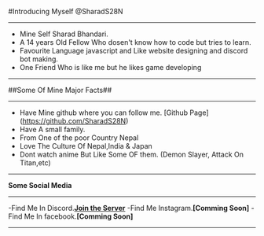 #Introducing Myself @SharadS28N
___________________________________
- Mine Self Sharad Bhandari. 
- A 14 years Old Fellow Who dosen't know how to code but tries to learn.
- Favourite Language javascript and Like website designing and discord bot making.
- One Friend Who is like me but he likes game developing
______________________________________________
##Some Of Mine Major Facts##
_______________________________________________
- Have Mine github where you can follow me. [Github Page] (https://github.com/SharadS28N)
- Have A small family.
- From One of the poor Country Nepal
- Love The Culture Of Nepal,India & Japan
- Dont watch anime But Like Some OF them. (Demon Slayer, Attack On Titan,etc)
______________________________________________
**Some Social Media**
_______________________________________________
-Find Me In Discord.**[Join the Server](https://discord.gg/vmg2b6qjp4)**
-Find Me Instagram.**[Comming Soon]**
-Find Me  In facebook.**[Comming Soon]**
___________________________________________________
